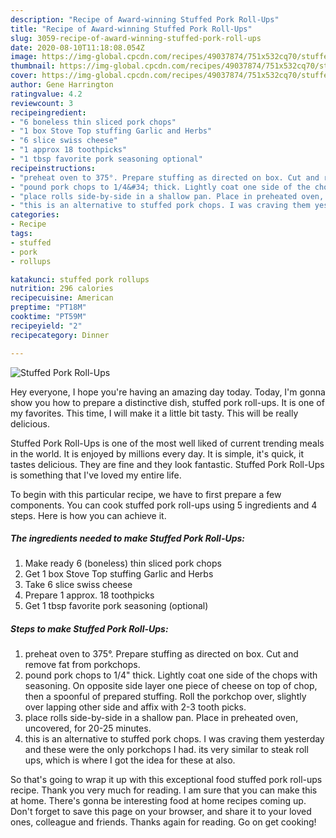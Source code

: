 ```yaml
---
description: "Recipe of Award-winning Stuffed Pork Roll-Ups"
title: "Recipe of Award-winning Stuffed Pork Roll-Ups"
slug: 3059-recipe-of-award-winning-stuffed-pork-roll-ups
date: 2020-08-10T11:18:08.054Z
image: https://img-global.cpcdn.com/recipes/49037874/751x532cq70/stuffed-pork-roll-ups-recipe-main-photo.jpg
thumbnail: https://img-global.cpcdn.com/recipes/49037874/751x532cq70/stuffed-pork-roll-ups-recipe-main-photo.jpg
cover: https://img-global.cpcdn.com/recipes/49037874/751x532cq70/stuffed-pork-roll-ups-recipe-main-photo.jpg
author: Gene Harrington
ratingvalue: 4.2
reviewcount: 3
recipeingredient:
- "6 boneless thin sliced pork chops"
- "1 box Stove Top stuffing Garlic and Herbs"
- "6 slice swiss cheese"
- "1 approx 18 toothpicks"
- "1 tbsp favorite pork seasoning optional"
recipeinstructions:
- "preheat oven to 375°. Prepare stuffing as directed on box. Cut and remove fat from porkchops."
- "pound pork chops to 1/4&#34; thick. Lightly coat one side of the chops with seasoning. On opposite side layer one piece of cheese on top of chop, then a spoonful of prepared stuffing. Roll the porkchop over, slightly over lapping other side and affix with 2-3 tooth picks."
- "place rolls side-by-side in a shallow pan. Place in preheated oven, uncovered, for 20-25 minutes."
- "this is an alternative to stuffed pork chops. I was craving them yesterday and these were the only porkchops I had. its very similar to steak roll ups, which is where I got the idea for these at also."
categories:
- Recipe
tags:
- stuffed
- pork
- rollups

katakunci: stuffed pork rollups 
nutrition: 296 calories
recipecuisine: American
preptime: "PT18M"
cooktime: "PT59M"
recipeyield: "2"
recipecategory: Dinner

---
```



![Stuffed Pork Roll-Ups](https://img-global.cpcdn.com/recipes/49037874/751x532cq70/stuffed-pork-roll-ups-recipe-main-photo.jpg)

Hey everyone, I hope you're having an amazing day today. Today, I'm gonna show you how to prepare a distinctive dish, stuffed pork roll-ups. It is one of my favorites. This time, I will make it a little bit tasty. This will be really delicious.

Stuffed Pork Roll-Ups is one of the most well liked of current trending meals in the world. It is enjoyed by millions every day. It is simple, it's quick, it tastes delicious. They are fine and they look fantastic. Stuffed Pork Roll-Ups is something that I've loved my entire life.




To begin with this particular recipe, we have to first prepare a few components. You can cook stuffed pork roll-ups using 5 ingredients and 4 steps. Here is how you can achieve it.

<!--inarticleads1-->

##### The ingredients needed to make Stuffed Pork Roll-Ups:

1. Make ready 6 (boneless) thin sliced pork chops
1. Get 1 box Stove Top stuffing Garlic and Herbs
1. Take 6 slice swiss cheese
1. Prepare 1 approx. 18 toothpicks
1. Get 1 tbsp favorite pork seasoning (optional)




<!--inarticleads2-->

##### Steps to make Stuffed Pork Roll-Ups:

1. preheat oven to 375°. Prepare stuffing as directed on box. Cut and remove fat from porkchops.
1. pound pork chops to 1/4&#34; thick. Lightly coat one side of the chops with seasoning. On opposite side layer one piece of cheese on top of chop, then a spoonful of prepared stuffing. Roll the porkchop over, slightly over lapping other side and affix with 2-3 tooth picks.
1. place rolls side-by-side in a shallow pan. Place in preheated oven, uncovered, for 20-25 minutes.
1. this is an alternative to stuffed pork chops. I was craving them yesterday and these were the only porkchops I had. its very similar to steak roll ups, which is where I got the idea for these at also.




So that's going to wrap it up with this exceptional food stuffed pork roll-ups recipe. Thank you very much for reading. I am sure that you can make this at home. There's gonna be interesting food at home recipes coming up. Don't forget to save this page on your browser, and share it to your loved ones, colleague and friends. Thanks again for reading. Go on get cooking!
